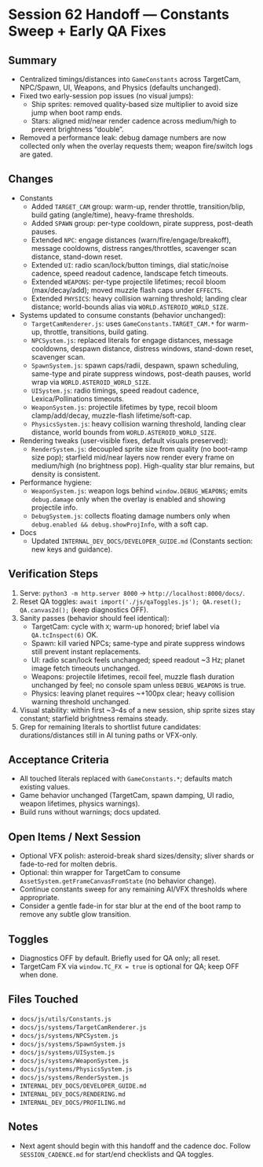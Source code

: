 # Session 62 Handoff — Constants Sweep + Early QA Fixes

## Summary
- Centralized timings/distances into `GameConstants` across TargetCam, NPC/Spawn, UI, Weapons, and Physics (defaults unchanged).
- Fixed two early-session pop issues (no visual jumps):
  - Ship sprites: removed quality-based size multiplier to avoid size jump when boot ramp ends.
  - Stars: aligned mid/near render cadence across medium/high to prevent brightness “double”.
- Removed a performance leak: debug damage numbers are now collected only when the overlay requests them; weapon fire/switch logs are gated.

## Changes
- Constants
  - Added `TARGET_CAM` group: warm-up, render throttle, transition/blip, build gating (angle/time), heavy-frame thresholds.
  - Added `SPAWN` group: per-type cooldown, pirate suppress, post-death pauses.
  - Extended `NPC`: engage distances (warn/fire/engage/breakoff), message cooldowns, distress ranges/throttles, scavenger scan distance, stand-down reset.
  - Extended `UI`: radio scan/lock/button timings, dial static/noise cadence, speed readout cadence, landscape fetch timeouts.
  - Extended `WEAPONS`: per-type projectile lifetimes; recoil bloom (max/decay/add); moved muzzle flash caps under `EFFECTS`.
  - Extended `PHYSICS`: heavy collision warning threshold; landing clear distance; world-bounds alias via `WORLD.ASTEROID_WORLD_SIZE`.
- Systems updated to consume constants (behavior unchanged):
  - `TargetCamRenderer.js`: uses `GameConstants.TARGET_CAM.*` for warm-up, throttle, transitions, build gating.
  - `NPCSystem.js`: replaced literals for engage distances, message cooldowns, despawn distance, distress windows, stand-down reset, scavenger scan.
  - `SpawnSystem.js`: spawn caps/radii, despawn, spawn scheduling, same-type and pirate suppress windows, post-death pauses, world wrap via `WORLD.ASTEROID_WORLD_SIZE`.
  - `UISystem.js`: radio timings, speed readout cadence, Lexica/Pollinations timeouts.
  - `WeaponSystem.js`: projectile lifetimes by type, recoil bloom clamp/add/decay, muzzle-flash lifetime/soft-cap.
  - `PhysicsSystem.js`: heavy collision warning threshold, landing clear distance, world bounds from `WORLD.ASTEROID_WORLD_SIZE`.
- Rendering tweaks (user-visible fixes, default visuals preserved):
  - `RenderSystem.js`: decoupled sprite size from quality (no boot-ramp size pop); starfield mid/near layers now render every frame on medium/high (no brightness pop). High-quality star blur remains, but density is consistent.
- Performance hygiene:
  - `WeaponSystem.js`: weapon logs behind `window.DEBUG_WEAPONS`; emits `debug.damage` only when the overlay is enabled and showing projectile info.
  - `DebugSystem.js`: collects floating damage numbers only when `debug.enabled && debug.showProjInfo`, with a soft cap.
- Docs
  - Updated `INTERNAL_DEV_DOCS/DEVELOPER_GUIDE.md` (Constants section: new keys and guidance).

## Verification Steps
1) Serve: `python3 -m http.server 8000` → `http://localhost:8000/docs/`.
2) Reset QA toggles: `await import('./js/qaToggles.js'); QA.reset(); QA.canvas2d();` (keep diagnostics OFF).
3) Sanity passes (behavior should feel identical):
   - TargetCam: cycle with `X`; warm-up honored; brief label via `QA.tcInspect(6)` OK.
   - Spawn: kill varied NPCs; same-type and pirate suppress windows still prevent instant replacements.
   - UI: radio scan/lock feels unchanged; speed readout ~3 Hz; planet image fetch timeouts unchanged.
   - Weapons: projectile lifetimes, recoil feel, muzzle flash duration unchanged by feel; no console spam unless `DEBUG_WEAPONS` is true.
   - Physics: leaving planet requires ~+100px clear; heavy collision warning threshold unchanged.
4) Visual stability: within first ~3–4s of a new session, ship sprite sizes stay constant; starfield brightness remains steady.
5) Grep for remaining literals to shortlist future candidates: durations/distances still in AI tuning paths or VFX-only.

## Acceptance Criteria
- All touched literals replaced with `GameConstants.*`; defaults match existing values.
- Game behavior unchanged (TargetCam, spawn damping, UI radio, weapon lifetimes, physics warnings).
- Build runs without warnings; docs updated.

## Open Items / Next Session
- Optional VFX polish: asteroid-break shard sizes/density; sliver shards or fade-to-red for molten debris.
- Optional: thin wrapper for TargetCam to consume `AssetSystem.getFrameCanvasFromState` (no behavior change).
- Continue constants sweep for any remaining AI/VFX thresholds where appropriate.
 - Consider a gentle fade-in for star blur at the end of the boot ramp to remove any subtle glow transition.

## Toggles
- Diagnostics OFF by default. Briefly used for QA only; all reset.
- TargetCam FX via `window.TC_FX = true` is optional for QA; keep OFF when done.

## Files Touched
- `docs/js/utils/Constants.js`
- `docs/js/systems/TargetCamRenderer.js`
- `docs/js/systems/NPCSystem.js`
- `docs/js/systems/SpawnSystem.js`
- `docs/js/systems/UISystem.js`
- `docs/js/systems/WeaponSystem.js`
- `docs/js/systems/PhysicsSystem.js`
- `docs/js/systems/RenderSystem.js`
- `INTERNAL_DEV_DOCS/DEVELOPER_GUIDE.md`
 - `INTERNAL_DEV_DOCS/RENDERING.md`
 - `INTERNAL_DEV_DOCS/PROFILING.md`

## Notes
- Next agent should begin with this handoff and the cadence doc. Follow `SESSION_CADENCE.md` for start/end checklists and QA toggles.
